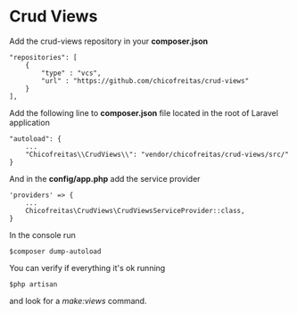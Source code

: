 # Crud Views

Add the crud-views repository in your __composer.json__

    "repositories": [
        {
            "type" : "vcs",
            "url" : "https://github.com/chicofreitas/crud-views"
        }
    ],


Add the following line to __composer.json__ file located in the root of Laravel application

    "autoload": {
        ...
        "Chicofreitas\\CrudViews\\": "vendor/chicofreitas/crud-views/src/"
    }

And in the __config/app.php__ add the service provider

    'providers' => {
        ...
        Chicofreitas\CrudViews\CrudViewsServiceProvider::class,
    }

In the console run

    $composer dump-autoload

You can verify if everything it's ok running

    $php artisan

and look for a _make:views_ command.